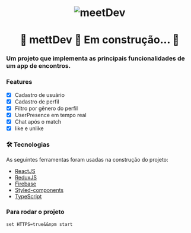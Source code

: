 <h1 align="center">
  <img alt="meetDev" title="meetDev" src="https://i.ibb.co/q0TvDkT/meet-Dev-Homepage.jpg" />
</h1>

<h1 align="center"> 
	🚧  mettDev 🚀 Em construção...  🚧
</h1>

### Um projeto que implementa as principais funcionalidades de um app de encontros.

### Features

- [x] Cadastro de usuário
- [x] Cadastro de perfil
- [x] Filtro por gênero do perfil
- [x] UserPresence em tempo real
- [x] Chat após o match
- [x] like e unlike  

### 🛠 Tecnologias

As seguintes ferramentas foram usadas na construção do projeto:

- [ReactJS](https://pt-br.reactjs.org/)
- [ReduxJS](https://redux.js.org/)
- [Firebase](https://firebase.google.com)
- [Styled-components](https://styled-components.com/)
- [TypeScript](https://www.typescriptlang.org/)

### Para rodar o projeto

`set HTTPS=true&&npm start`

